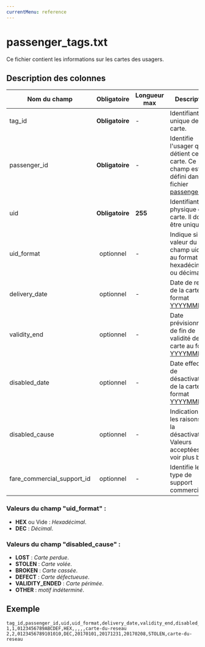 ```yaml
---
currentMenu: reference
---
```


# passenger_tags.txt

Ce fichier contient les informations sur les cartes des usagers.

## Description des colonnes

| Nom du champ               |   Obligatoire   | Longueur max | Description                                                                                                            |
|----------------------------|:---------------:|--------------|------------------------------------------------------------------------------------------------------------------------|
| tag_id                     | **Obligatoire** | -            | Identifiant unique de la carte.                                                                                        |
| passenger_id               | **Obligatoire** | -            | Identifie l'usager qui détient cette carte. Ce champ est défini dans le fichier [passengers.txt](passengers.txt.html). |
| uid                        | **Obligatoire** | **255**      | Identifiant physique de la carte. Il doit être unique.                                                                 |
| uid_format                 |    optionnel    | -            | Indique si la valeur du champ uid est au format hexadécimal ou décimal                                                 |
| delivery_date              |    optionnel    | -            | Date de remise de la carte au format [YYYYMMDD](types.html#Dates).                                                     |
| validity_end               |    optionnel    | -            | Date prévisionnelle de fin de validité de la carte au format [YYYYMMDD](types.html#Dates).                             |
| disabled_date              |    optionnel    | -            | Date effective de désactivation de la carte au format [YYYYMMDD](types.html#Dates).                                    |
| disabled_cause             |    optionnel    | -            | Indication sur les raisons de la désactivation. Valeurs acceptées : voir plus bas.                                     |
| fare_commercial_support_id |    optionnel    | -            | Identifie le type de support commercial                                                                                |


### Valeurs du champ "uid_format" :

* **HEX** ou Vide : *Hexadécimal*.
* **DEC** : *Décimal*.

### Valeurs du champ "disabled_cause" :

* **LOST**           : *Carte perdue*.
* **STOLEN**         : *Carte volée*.
* **BROKEN**         : *Carte cassée*.
* **DEFECT**         : *Carte défectueuse*.
* **VALIDITY_ENDED** : *Carte périmée*.
* **OTHER**          : *motif indéterminé*.


## Exemple
```
tag_id,passenger_id,uid,uid_format,delivery_date,validity_end,disabled_date,disabled_cause,fare_commercial_support_id
1,1,0123456789ABCDEF,HEX,,,,,carte-du-reseau
2,2,0123456789101010,DEC,20170101,20171231,20170208,STOLEN,carte-du-reseau

```

